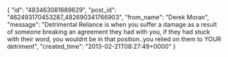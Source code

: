  {
   "id": "483463081689629",
   "post_id": "462493170453287_482690341766903",
   "from_name": "Derek Moran",
   "message": "Detrimental Reliance is when you suffer a damage as a result of someone breaking an agreement they had with you, if they had stuck with their word, you wouldnt be in that position..you relied on them to YOUR detriment",
   "created_time": "2013-02-21T08:27:49+0000"
 }

